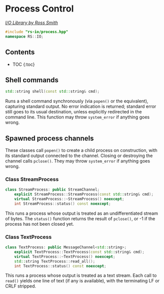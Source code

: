 # Process Control

_[I/O Library by Ross Smith](index.html)_

```c++
#include "rs-io/process.hpp"
namespace RS::IO;
```

## Contents

* TOC
{:toc}

## Shell commands

```c++
std::string shell(const std::string& cmd);
```

Runs a shell command synchronously (via `popen()` or the equivalent),
capturing standard output. No error indication is returned; standard error
still goes to its usual destination, unless explicitly redirected in the
command line. This function may throw `system_error` if anything goes wrong.

## Spawned process channels

These classes call `popen()` to create a child process on construction, with
its standard output connected to the channel. Closing or destroying the
channel calls `pclose()`. They may throw `system_error` if anything goes
wrong.

### Class StreamProcess

```c++
class StreamProcess: public StreamChannel;
    explicit StreamProcess::StreamProcess(const std::string& cmd);
    virtual StreamProcess::~StreamProcess() noexcept;
    int StreamProcess::status() const noexcept;
```

This runs a process whose output is treated as an undifferentiated stream of
bytes. The `status()` function returns the result of `pclose()`, or -1 if the
process has not been closed yet.

### Class TextProcess

```c++
class TextProcess: public MessageChannel<std::string>;
    explicit TextProcess::TextProcess(const std::string& cmd);
    virtual TextProcess::~TextProcess() noexcept;
    std::string TextProcess::read_all();
    int TextProcess::status() const noexcept;
```

This runs a process whose output is treated as a text stream. Each call to
`read()` yields one line of text (if any is available), with the terminating
LF or CRLF stripped.
